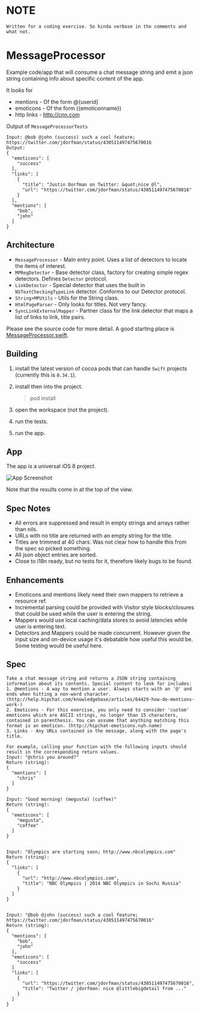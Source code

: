 # NOTE
	Written for a coding exercise. So kinda verbose in the comments and what not.  

# MessageProcessor #

Example code/app that will consume a chat message string and emit a json string containing info about specific content of the app.

It looks for 

* mentions - Of the form @{userid}
* emoticons - Of the form ({emoticonname})
* http links - http://cnn.com

Output of `MessageProcessorTests`

	Input: @bob @john (success) such a cool feature; https://twitter.com/jdorfman/status/430511497475670016
	Output:
	{
	  "emoticons": [
	    "success"
	  ],
	  "links": [
	    {
	      "title": "Justin Dorfman on Twitter: &quot;nice @l",
	      "url": "https://twitter.com/jdorfman/status/430511497475670016"
	    }
	  ],
	  "mentions": [
	    "bob",
	    "john"
	  ]
	}


## Architecture ##

* `MessageProcessor` - Main entry point.  Uses a list of detectors to locate the items of interest.
* `MPRegDetector` - Base detector class, factory for creating simple regex detectors. Defines `Detector` protocol.
* `LinkDetector` - Special detector that uses the built in `NSTextCheckingTypeLink` detector. Conforms to our Detector protocol.
* `String+MPUtils` - Utils for the String class.
* `HtmlPageParser` - Only looks for titles. Not very fancy.
* `SyncLinkExternalMapper` - Partner class for the link detector that maps a list of links to link, title pairs.

Please see the source code for more detail.  A good starting place is [MessageProcessor.swift](https://bitbucket.org/minniger/messageprocessor/src/e51c42050537c24f07b4a9e6eba9b5060f00dc13/MessageProcessor.swift?at=master).



## Building  ##

1. install the latest version of cocoa pods that can handle `Swift` projects  (currently this is `0.34.1`). 
2. install then into the project.

	 > pod install

3. open the workspace (not the project).
4. run the tests.
5. run the app.


## App ##

The app is a universal iOS 8 project.  

![App Screenshot](https://bitbucket.org/repo/5oLEBp/images/2499147738-app-screen.png)

Note that the results come in at the top of the view.



## Spec Notes ##

- All errors are suppressed and result in empty strings and arrays rather than nils.
- URLs with no title are returned with an empty string for the title.
- Titles are trimmed at 40 chars. Was not clear how to handle this from the spec so picked something.
- All json object entries are sorted.
- Close to i18n ready, but no tests for it, therefore likely bugs to be found.

## Enhancements ##

- Emoticons and mentions likely need their own mappers to retrieve a resource ref.
- Incremental parsing could be provided with Visitor style blocks/closures that could be used while the user is entering the string.
- Mappers would use local caching/data stores to avoid latencies while user is entering text.
- Detectors and Mappers could be made concurrent. However given the input size and on-device usage it's debatable how useful this would be.  Some testing would be useful here.



## Spec ##

	Take a chat message string and returns a JSON string containing information about its contents. Special content to look for includes:
	1. @mentions - A way to mention a user. Always starts with an '@' and ends when hitting a non-word character. (http://help.hipchat.com/knowledgebase/articles/64429-how-do-mentions-work-)
	2. Emoticons - For this exercise, you only need to consider 'custom' emoticons which are ASCII strings, no longer than 15 characters, contained in parenthesis. You can assume that anything matching this format is an emoticon. (http://hipchat-emoticons.nyh.name)
	3. Links - Any URLs contained in the message, along with the page's title.
 
	For example, calling your function with the following inputs should result in the corresponding return values.
	Input: "@chris you around?"
	Return (string):
	{
	  "mentions": [
	    "chris"
	  ]
	}

	Input: "Good morning! (megusta) (coffee)"
	Return (string):
	{
	  "emoticons": [
	    "megusta",
	    "coffee"
	  ]
	}


	Input: "Olympics are starting soon; http://www.nbcolympics.com"
	Return (string):
	{
	  "links": [
	    {
	      "url": "http://www.nbcolympics.com",
	      "title": "NBC Olympics | 2014 NBC Olympics in Sochi Russia"
	    }
	  ]
	}


	Input: "@bob @john (success) such a cool feature; https://twitter.com/jdorfman/status/430511497475670016"
	Return (string):
	{
	  "mentions": [
	    "bob",
	    "john"
	  ],
	  "emoticons": [
	    "success"
	  ]
	  "links": [
	    {
	      "url": "https://twitter.com/jdorfman/status/430511497475670016",
	      "title": "Twitter / jdorfman: nice @littlebigdetail from ..."
	    }
	  ]
	}
